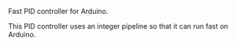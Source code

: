
Fast PID controller for Arduino. 

This PID controller uses an integer pipeline so that it can run fast on Arduino. 
